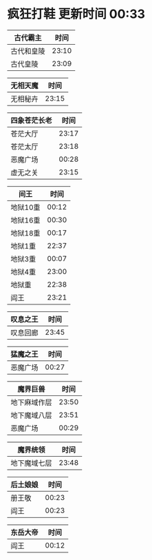 # 疯狂打鞋 更新时间 00:33

| 古代霸主   | 时间    |
|--------|-------|
| 古代和皇陵 | 23:10 |
| 古代皇陵 | 23:09 |

| 无相天魔   | 时间    |
|--------|-------|
| 无相秘卉 | 23:15 |

| 四象苍茫长老   | 时间    |
|--------|-------|
| 苍茫大厅 | 23:17 |
| 苍茫太厅 | 23:18 |
| 恶魔广场 | 00:28 |
| 虚无之关 | 23:15 |

| 间王   | 时间    |
|--------|-------|
| 地狱10重 | 00:12 |
| 地狱16重 | 00:30 |
| 地狱18重 | 00:17 |
| 地狱1重 | 22:37 |
| 地狱3重 | 00:07 |
| 地狱4重 | 23:00 |
| 地狱重 | 22:38 |
| 阎王 | 23:21 |

| 叹息之王   | 时间    |
|--------|-------|
| 叹息回廊 | 23:45 |

| 猛魔之王   | 时间    |
|--------|-------|
| 恶魔广场 | 00:27 |

| 魔界巨兽   | 时间    |
|--------|-------|
| 地下麻域作层 | 23:50 |
| 地下魔域八层 | 23:51 |
| 恶魔广场 | 00:29 |

| 魔界统领   | 时间    |
|--------|-------|
| 地下魔域七层 | 23:48 |

| 后土娘娘   | 时间    |
|--------|-------|
| 册王敬 | 00:23 |
| 阎王 | 00:23 |

| 东岳大帝   | 时间    |
|--------|-------|
| 阎王 | 00:12 |